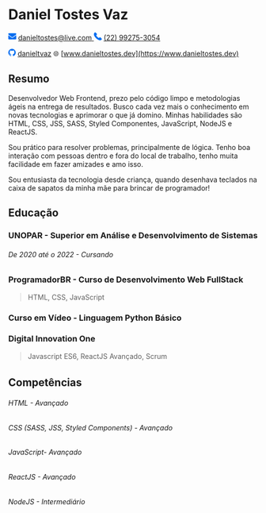 # Daniel Tostes Vaz

![mail](./img/mail.png) [danieltostes@live.com ]()  ![phone](./img/phone.png) [(22) 99275-3054](https://www.linkedin.com/in/danieltvaz/)

![github](./img/github.png) [danieltvaz](https://github.com/danieltvaz)  :globe_with_meridians: [www.danieltostes.dev](https://www.danieltostes.dev)

## Resumo

Desenvolvedor Web Frontend, prezo pelo código limpo e metodologias ágeis na entrega de resultados. Busco cada vez mais o conhecimento em novas tecnologias e aprimorar o que já domino. Minhas habilidades são HTML, CSS, JSS, SASS, Styled Componentes,  JavaScript, NodeJS e ReactJS.

Sou prático para resolver problemas, principalmente de lógica. Tenho boa interação com pessoas dentro e fora do local de trabalho, tenho muita facilidade em fazer amizades e amo isso.

Sou entusiasta da tecnologia desde criança, quando desenhava teclados na caixa de sapatos da minha mãe para brincar de programador!

## Educação

### UNOPAR - Superior em Análise e Desenvolvimento de Sistemas

###### _De 2020 até o 2022 - Cursando_

### ProgramadorBR - Curso de Desenvolvimento Web FullStack
> HTML, CSS, JavaScript

### Curso em Vídeo - Linguagem Python Básico

### Digital Innovation One
> Javascript ES6, ReactJS Avançado, Scrum

###### 

## Competências

###### HTML - Avançado
###### CSS (SASS, JSS, Styled Components) - Avançado
###### JavaScript- Avançado
###### ReactJS - Avançado
###### NodeJS  - Intermediário
